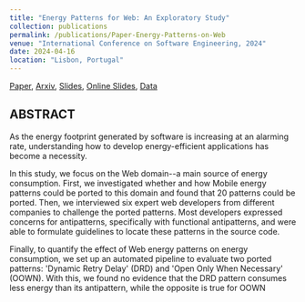 ```yaml
---
title: "Energy Patterns for Web: An Exploratory Study"
collection: publications
permalink: /publications/Paper-Energy-Patterns-on-Web
venue: "International Conference on Software Engineering, 2024"
date: 2024-04-16
location: "Lisbon, Portugal"
---
```


[Paper](https://poojaruhal.github.io/files/Paper-Energy-patterns-on-Web.pdf),
[Arxiv](https://arxiv.org/abs/2401.06482),
[Slides](https://poojaruhal.github.io/files/Slides-Energy-Patterns-for-Web.pdf),
[Online Slides](https://www.slideshare.net/slideshow/energy-patterns-for-weban-exploratory-studypdf/267525724),
[Data](https://doi.org/10.5281/zenodo.8404487)

## ABSTRACT
As the energy footprint generated by software is increasing at an alarming rate, understanding how to develop energy-efficient applications has become a necessity. 

In this study, we focus on the Web domain--a main source of energy consumption. First, we investigated whether and how Mobile energy patterns could be ported to this domain and found that 20 patterns could be ported. Then, we interviewed six expert web developers from different companies to challenge the ported patterns. 
Most developers expressed concerns for antipatterns, specifically with functional antipatterns, and were able to formulate guidelines to locate these patterns in the source code. 

Finally, to quantify the effect of Web energy patterns on energy consumption, we set up an automated pipeline to evaluate two ported patterns: 'Dynamic Retry Delay' (DRD) and 'Open Only When Necessary' (OOWN). With this, we found no evidence that the DRD pattern consumes less energy than its antipattern, while the opposite is true for OOWN
